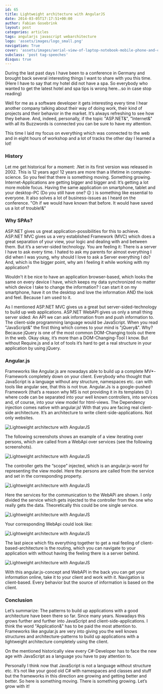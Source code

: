 ```yaml
---
id: 65
title: Lightweight architecture with AngularJS
date: 2014-03-05T17:17:51+00:00
author: Fabian Gosebrink
layout: post
categories: articles
tags: angularjs javascript webarchitecture 
logo: 'assets/images/logo_small.png'
navigation: True
cover: 'assets/images/aerial-view-of-laptop-notebook-mobile-phone-and-coffee-cup-on-wooden-table.jpg'
subclass: 'post tag-speeches'
disqus: true
---
```


During the last past days I have been to a conference in Germany and brought back several interesting things I want to share with you this time. (Here I have to say that my hotel did not have a spa. So everybody who wanted to get the latest hotel and spa tips is wrong here&#8230;so in case stop reading)

Well for me as a software developer it gets interesting every time I hear another company talking about their way of doing work, their kind of projects and their behavior in the market. It’s always refreshing to see how they behave. And, indeed, personally, if the topic "ASP.NET&", "Internet&" with all its Buzzwords is connected you can be sure to have my attention.

This time I laid my focus on everything which was connected to the web and in eight hours of workshop and a lot of tracks the other day I learned a lot!

### History

Let me get historical for a moment: .Net in its first version was released in 2002. This is 12 years ago! 12 years are more than a lifetime in computer-science. So you feel that there is something moving. Something growing. Internet-Applications are getting bigger and bigger and: It’s getting a lot more mobile focus. Having the same application on smartphone, tablet and your desktop-PC (Do you still have one? 😉 ) is something like essential to everyone. It also solves a lot of business-issues as I heard on the conference. "Oh if we would have known that before. It would have saved us a lot of trouble!&"

### Why SPAs?

ASP.NET gives us great application-possibilities for this to achieve. ASP.NET MVC gives us a very established Framework (MVC) which does a great separation of your view, your logic and dealing with and between them. But it’s a server-sided technology. You are feeling it: There is a server I have to ask every time. I hated to ask my parents for almost everything I did when I was young, why should I love to ask a Server everything I do? And, which is the bigger point, why am I feeling it while working with my application?

Wouldn't it be nice to have an application browser-based, which looks the same on every device I have, which keeps my data synchronized no matter which device I take to change the information? I can start it on my smartphone, have it on the desktop and love the information AND the look and feel. Because I am used to it.

As I mentioned ASP.NET MVC gives us a great but server-sided-technology to build up web applications. ASP.NET WebAPI gives us only a small thing server sided: An API we can ask information from and push information to. The client-side programming language would be JavaScript. When you read "JavaScript&" the first thing which comes to your mind is "jQuery&". Why? Because jQuery is one of the most common DOM-Changing tools out there in the web. Okay okay, it’s more than a DOM-Changing-Tool I know. But without Require.js and a lot of tools it’s hard to get a real structure in your application by using jQuery.

### Angular.js

Frameworks like Angular.js are nowadays able to build up a complete MV*-Framework completely down on your client. Everybody who thought that JavaScript is a language without any structure, namespaces etc. can with tools like angular see, that this is not true. Angular.Js is a google-pushed Framework (that’s a reason why MS is not providing it in its templates 😉 ) where code can be separated into your well known controllers, into services and, of course, into your view model for html-views. The Dependency injection comes native with angular.js! With that you are facing real client-side architecture. It’s an architecture to write client-side-applications. Not only websites.

![Lightweight architecture with AngularJS]({{site.baseurl}}assets/articles/2014-03-05/5ab97616-0c2c-4953-9bca-8f5c20415c45.png)

The following screenshots shows an example of a view iterating over persons, which are called from a WebApi over services (see the following screenshots).

![Lightweight architecture with AngularJS]({{site.baseurl}}assets/articles/2014-03-05/f45c07ec-ef2b-4369-86ac-786ec18ab1ee.png)

The controller gets the “scope” injected, which is an angular.js-word for representing the view model. Here the persons are called from the service and set in the corresponding property.

![Lightweight architecture with AngularJS]({{site.baseurl}}assets/articles/2014-03-05/d76d36a2-13d9-4bf4-9a1d-42a29d36536f.png)

Here the services for the communication to the WebAPi are shown. I only divided the service which gets injected to the controller from the one who really gets the data. Theoretically this could be one single service.

![Lightweight architecture with AngularJS]({{site.baseurl}}assets/articles/2014-03-05/d7b243d3-9c6e-48dd-9e16-37ee9f27127d.png)

Your corresponding WebApi could look like:

![Lightweight architecture with AngularJS]({{site.baseurl}}assets/articles/2014-03-05/a3bc7793-7ecf-4bcc-9121-e26908d668dc.png)

The last piece which fits everything together to get a real feeling of client-based-architecture is the routing, which you can navigate to your application with without having the feeling there is a server behind.

![Lightweight architecture with AngularJS]({{site.baseurl}}assets/articles/2014-03-05/874e9c02-d238-4cc9-afca-686785cd9397.png)

With this angular.js-concept and WebAPI in the back you can get your information online, take it to your client and work with it. Navigation is client-based. Every behavior but the source of information is based on the client.

### Conclusion

Let’s summarize: The patterns to build up applications with a good architecture have been there so far. Since many years. Nowadays this grows further and further into JavaScript and client-side-applications. I think the word "Application&" has to be paid the most attention to. Frameworks like angular.js are very into giving you the well knows structures and architecture-patterns to build up applications with a lightweight architecture completely using the client.

On the mentioned historically view every C#-Developer has to face the new age with JavaScript as a language you have to pay attention to.

Personally I think now that JavaScript is not a language without structure etc. It’s not like your good old C# with namespaces and classes and stuff but the frameworks in this direction are growing and getting better and better. So here is something moving. There is something growing. Let’s grow with it!


